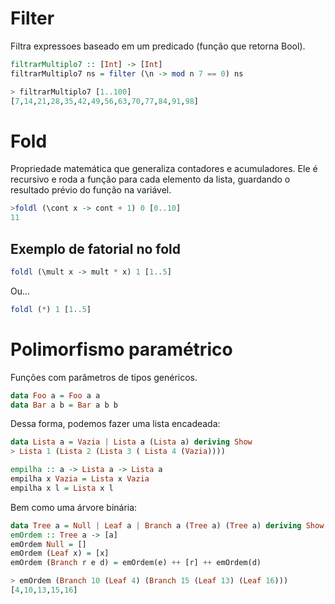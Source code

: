 # Filter

Filtra expressoes baseado em um predicado (função que retorna Bool).

```haskell
filtrarMultiplo7 :: [Int] -> [Int]
filtrarMultiplo7 ns = filter (\n -> mod n 7 == 0) ns

> filtrarMultiplo7 [1..100]
[7,14,21,28,35,42,49,56,63,70,77,84,91,98]
```

# Fold

Propriedade matemática que generaliza contadores e acumuladores.
Ele é recursivo e roda a função para cada elemento da lista, guardando o resultado prévio do função na variável.

```haskell
>foldl (\cont x -> cont + 1) 0 [0..10]
11
```
    
## Exemplo de fatorial no fold

```haskell
foldl (\mult x -> mult * x) 1 [1..5]
```

Ou...

```haskell
foldl (*) 1 [1..5]
```

# Polimorfismo paramétrico

Funções com parâmetros de tipos genéricos.

```haskell
data Foo a = Foo a a
data Bar a b = Bar a b b
```
    
Dessa forma, podemos fazer uma lista encadeada:

```haskell
data Lista a = Vazia | Lista a (Lista a) deriving Show
> Lista 1 (Lista 2 (Lista 3 ( Lista 4 (Vazia))))

empilha :: a -> Lista a -> Lista a
empilha x Vazia = Lista x Vazia
empilha x l = Lista x l
```

Bem como uma árvore binária:

```haskell
data Tree a = Null | Leaf a | Branch a (Tree a) (Tree a) deriving Show
emOrdem :: Tree a -> [a]
emOrdem Null = []
emOrdem (Leaf x) = [x]
emOrdem (Branch r e d) = emOrdem(e) ++ [r] ++ emOrdem(d)

> emOrdem (Branch 10 (Leaf 4) (Branch 15 (Leaf 13) (Leaf 16)))
[4,10,13,15,16]
```